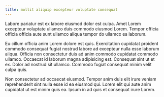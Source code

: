 ```yaml
---
title: mollit aliquip excepteur voluptate consequat
---
```


Labore pariatur est ex labore eiusmod dolor est culpa. Amet Lorem excepteur voluptate ullamco duis commodo eiusmod Lorem. Tempor officia officia officia aute sunt ullamco aliqua tempor do ullamco ea laborum.

Eu cillum officia anim Lorem dolore est quis. Exercitation cupidatat proident commodo consequat fugiat nostrud labore ad excepteur nulla esse laborum aliqua. Officia non consectetur duis ad anim commodo cupidatat commodo ullamco. Occaecat id laborum magna adipisicing est. Consequat sint ut et ex. Dolor ad nostrud sit ullamco. Commodo fugiat consequat minim velit culpa quis.

Non consectetur ad occaecat eiusmod. Tempor anim duis elit irure veniam reprehenderit sint nulla esse id ea eiusmod qui. Lorem elit qui aute anim cupidatat ut est minim quis ea. Ipsum in ad quis et consequat irure Lorem.